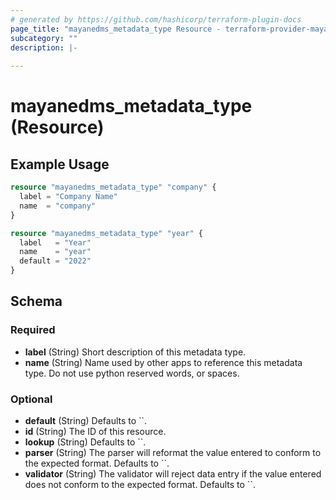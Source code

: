 ```yaml
---
# generated by https://github.com/hashicorp/terraform-plugin-docs
page_title: "mayanedms_metadata_type Resource - terraform-provider-mayanedms"
subcategory: ""
description: |-
  
---
```


# mayanedms_metadata_type (Resource)



## Example Usage

```terraform
resource "mayanedms_metadata_type" "company" {
  label = "Company Name"
  name  = "company"
}

resource "mayanedms_metadata_type" "year" {
  label   = "Year"
  name    = "year"
  default = "2022"
}
```

<!-- schema generated by tfplugindocs -->
## Schema

### Required

- **label** (String) Short description of this metadata type.
- **name** (String) Name used by other apps to reference this metadata type. Do not use python reserved words, or spaces.

### Optional

- **default** (String) Defaults to ``.
- **id** (String) The ID of this resource.
- **lookup** (String) Defaults to ``.
- **parser** (String) The parser will reformat the value entered to conform to the expected format. Defaults to ``.
- **validator** (String) The validator will reject data entry if the value entered does not conform to the expected format. Defaults to ``.


